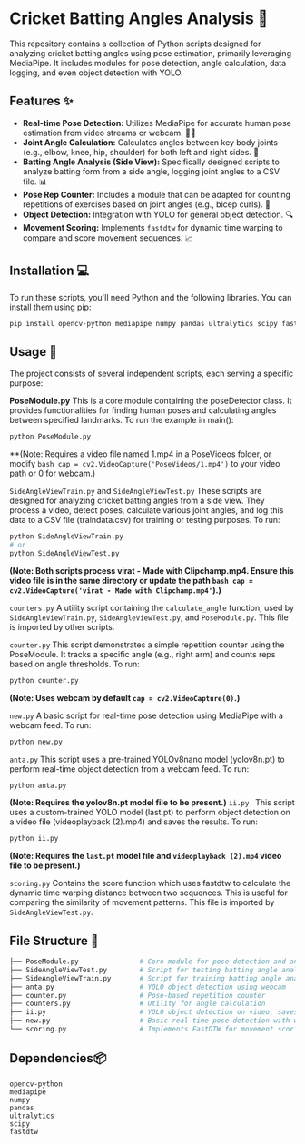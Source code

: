 # Cricket Batting Angles Analysis 🏏

This repository contains a collection of Python scripts designed for analyzing cricket batting angles using pose estimation, primarily leveraging MediaPipe. It includes modules for pose detection, angle calculation, data logging, and even object detection with YOLO.

## Features ✨

* **Real-time Pose Detection:** Utilizes MediaPipe for accurate human pose estimation from video streams or webcam. 🧍‍♂️
* **Joint Angle Calculation:** Calculates angles between key body joints (e.g., elbow, knee, hip, shoulder) for both left and right sides. 📏
* **Batting Angle Analysis (Side View):** Specifically designed scripts to analyze batting form from a side angle, logging joint angles to a CSV file. 📊
* **Pose Rep Counter:** Includes a module that can be adapted for counting repetitions of exercises based on joint angles (e.g., bicep curls). 💪
* **Object Detection:** Integration with YOLO for general object detection. 🔍
* **Movement Scoring:** Implements `fastdtw` for dynamic time warping to compare and score movement sequences. 📈

## Installation 💻

To run these scripts, you'll need Python and the following libraries. You can install them using pip:

```bash
pip install opencv-python mediapipe numpy pandas ultralytics scipy fastdtw
```
## Usage 🚀
The project consists of several independent scripts, each serving a specific purpose:

**PoseModule.py**
This is a core module containing the poseDetector class. It provides functionalities for finding human poses and calculating angles between specified landmarks.
To run the example in main():

```bash
python PoseModule.py
```
**(Note: Requires a video file named 1.mp4 in a PoseVideos folder, or modify ```bash cap = cv2.VideoCapture('PoseVideos/1.mp4')``` to your video path or 0 for webcam.)

```SideAngleViewTrain.py``` and ```SideAngleViewTest.py```
These scripts are designed for analyzing cricket batting angles from a side view. They process a video, detect poses, calculate various joint angles, and log this data to a CSV file (traindata.csv) for training or testing purposes.
To run:

```bash
python SideAngleViewTrain.py
# or
python SideAngleViewTest.py
```

**(Note: Both scripts process virat - Made with Clipchamp.mp4. Ensure this video file is in the same directory or update the path ```bash cap = cv2.VideoCapture('virat - Made with Clipchamp.mp4'```).)**

```counters.py```
A utility script containing the ```calculate_angle``` function, used by ```SideAngleViewTrain.py```, ```SideAngleViewTest.py```, and ```PoseModule.py```. This file is imported by other scripts.

```counter.py```
This script demonstrates a simple repetition counter using the PoseModule. It tracks a specific angle (e.g., right arm) and counts reps based on angle thresholds.
To run:

```bash 
python counter.py
```
**(Note: Uses webcam by default ```cap = cv2.VideoCapture(0)```.)**

```new.py```
A basic script for real-time pose detection using MediaPipe with a webcam feed.
To run:
```bash
python new.py
```
```anta.py```
This script uses a pre-trained YOLOv8nano model (yolov8n.pt) to perform real-time object detection from a webcam feed.
To run:
```bash
python anta.py
```
**(Note: Requires the yolov8n.pt model file to be present.)**
```ii.py ```
This script uses a custom-trained YOLO model (last.pt) to perform object detection on a video file (videoplayback (2).mp4) and saves the results.
To run:
```bash 
python ii.py
```
**(Note: Requires the ```last.pt``` model file and ```videoplayback (2).mp4``` video file to be present.)**

```scoring.py```
Contains the score function which uses fastdtw to calculate the dynamic time warping distance between two sequences. This is useful for comparing the similarity of movement patterns. This file is imported by ```SideAngleViewTest.py```.

## File Structure 📁
```bash
├── PoseModule.py               # Core module for pose detection and angle calculations
├── SideAngleViewTest.py        # Script for testing batting angle analysis, saves data
├── SideAngleViewTrain.py       # Script for training batting angle analysis, saves data
├── anta.py                     # YOLO object detection using webcam
├── counter.py                  # Pose-based repetition counter
├── counters.py                 # Utility for angle calculation
├── ii.py                       # YOLO object detection on video, saves results
├── new.py                      # Basic real-time pose detection with webcam
└── scoring.py                  # Implements FastDTW for movement scoring
```

## Dependencies📦
``` 
opencv-python
mediapipe
numpy
pandas
ultralytics
scipy
fastdtw
```
